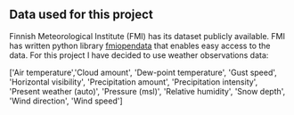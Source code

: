 ## Data used for this project
Finnish Meteorological Institute (FMI) has its dataset publicly available. FMI has written python library [fmiopendata](https://github.com/pnuu/fmiopendata) that enables easy access to the data. 
For this project I have decided to use weather observations data:

\['Air temperature','Cloud amount', 'Dew-point temperature', 'Gust speed', 'Horizontal visibility', 'Precipitation amount',
'Precipitation intensity', 'Present weather (auto)', 'Pressure (msl)', 'Relative humidity', 'Snow depth', 'Wind direction', 'Wind speed'\]
